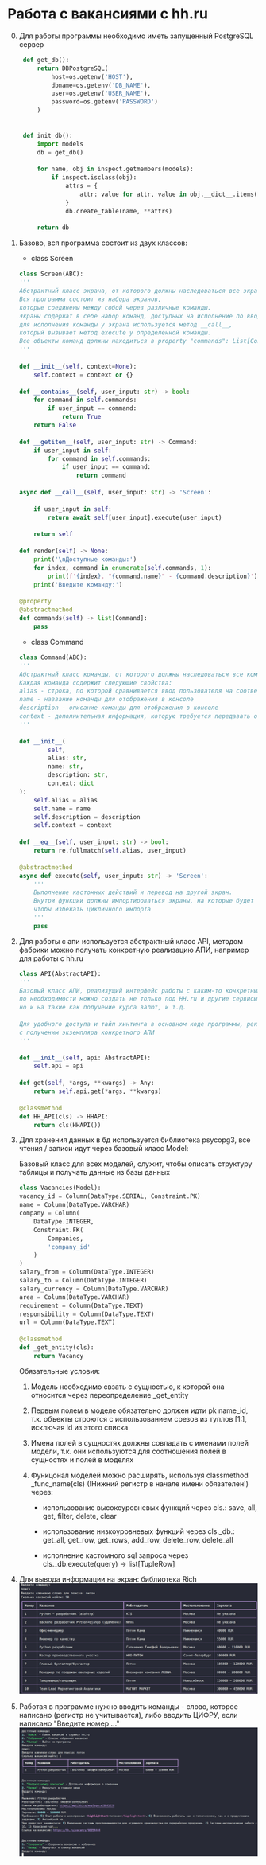 # Работа с вакансиями с hh.ru

0. Для работы программы необходимо иметь запущенный PostgreSQL сервер
   ```python
    def get_db():
        return DBPostgreSQL(
            host=os.getenv('HOST'),
            dbname=os.getenv('DB_NAME'),
            user=os.getenv('USER_NAME'),
            password=os.getenv('PASSWORD')
        )


    def init_db():
        import models
        db = get_db()

        for name, obj in inspect.getmembers(models):
            if inspect.isclass(obj):
                attrs = {
                    attr: value for attr, value in obj.__dict__.items() if not attr.startswith('_')
                }
                db.create_table(name, **attrs)

        return db

   ```

1. Базово, вся программа состоит из двух классов:
    * class Screen
    ```python
    class Screen(ABC):
    '''
    Абстрактный класс экрана, от которого должны наследоваться все экраны.
    Вся программа состоит из набора экранов, 
    которые соединены между собой через различные команды.
    Экраны содержат в себе набор команд, доступных на исполнение по вводу пользователя,
    для исполнения команды у экрана используется метод __call__, 
    который вызывает метод execute у определенной команды.
    Все объекты команд должны находиться в property "commands": List[Command].
    '''

    def __init__(self, context=None):
        self.context = context or {}

    def __contains__(self, user_input: str) -> bool:
        for command in self.commands:
            if user_input == command:
                return True
        return False

    def __getitem__(self, user_input: str) -> Command:
        if user_input in self:
            for command in self.commands:
                if user_input == command:
                    return command

    async def __call__(self, user_input: str) -> 'Screen':

        if user_input in self:
            return await self[user_input].execute(user_input)

        return self

    def render(self) -> None:
        print('\nДоступные команды:')
        for index, command in enumerate(self.commands, 1):
            print(f'{index}. "{command.name}" - {command.description}')
        print('Введите команду:')

    @property
    @abstractmethod
    def commands(self) -> list[Command]:
        pass
    ```

    * class Command
    ```python
    class Command(ABC):
    '''
    Абстрактный класс команды, от которого должны наследоваться все команды.
    Каждая команда содержит следующие свойства:
    alias - строка, по которой сравнивается ввод пользователя на соотвествие команде
    name - название команды для отображения в консоле
    description - описание команды для отображения в консоле
    context - дополнительная информация, которую требуется передавать от экрана к экрану
    '''

    def __init__(
            self,
            alias: str,
            name: str,
            description: str,
            context: dict
    ):
        self.alias = alias
        self.name = name
        self.description = description
        self.context = context

    def __eq__(self, user_input: str) -> bool:
        return re.fullmatch(self.alias, user_input)

    @abstractmethod
    async def execute(self, user_input: str) -> 'Screen':
        '''
        Выполнение кастомных действий и перевод на другой экран.
        Внутри функции должны импортироваться экраны, на которые будет переводить команда,
        чтобы избежать цикличного импорта
        '''
        pass
    ```

2. Для работы с апи используется абстрактный класс API, методом фабрики можно получать конкретную реализацию АПИ, например для работы с hh.ru
    
    ```python
    class API(AbstractAPI):
    '''
    Базовый класс АПИ, реализущий интерфейс работы с каким-то конкретным АПИ,
    по необходимости можно создать не только под HH.ru и другие сервисы поиска вакансий, 
    но и на такие как получение курса валют, и т.д.
    
    Для удобного доступа и тайп хинтинга в основном коде программы, рекомендуется реализовать classmethod
    с полученим экземпляра конкретного АПИ
    '''

    def __init__(self, api: AbstractAPI):
        self.api = api

    def get(self, *args, **kwargs) -> Any:
        return self.api.get(*args, **kwargs)

    @classmethod
    def HH_API(cls) -> HHAPI:
        return cls(HHAPI())

3. Для хранения данных в бд используется библиотека psycopg3, все чтения / записи идут через базовый класс Model:
   
    Базовый класс для всех моделей, служит, чтобы описать структуру таблицы
    и получать данные из базы данных

    ```python
    class Vacancies(Model):
    vacancy_id = Column(DataType.SERIAL, Constraint.PK)
    name = Column(DataType.VARCHAR)
    company = Column(
        DataType.INTEGER,
        Constraint.FK(
            Companies,
            'company_id'
        )
    )
    salary_from = Column(DataType.INTEGER)
    salary_to = Column(DataType.INTEGER)
    salary_currency = Column(DataType.VARCHAR)
    area = Column(DataType.VARCHAR)
    requirement = Column(DataType.TEXT)
    responsibility = Column(DataType.TEXT)
    url = Column(DataType.TEXT)

    @classmethod
    def _get_entity(cls):
        return Vacancy
    ```

    Обязательные условия:
    1. Модель необходимо свзать с сущностью, к которой она относится через переопределение _get_entity

    2. Первым полем в моделе обязательно должен идти pk name_id, т.к. объекты строются с использованием срезов
    из туплов [1:], исключая id из этого списка
   
    3. Имена полей в сущностях должны совпадать с именами полей модели, т.к. они используются для соотношения
    полей в сущностях и полей в моделях

    4. Функцонал моделей можно расширять,
    используя classmethod _func_name(cls) (!Нижний регистр в начале имени обязателен!) через:

        * использование высокоуровневых функций через cls.:
            save, all, get, filter, delete, clear

        * использование низкоуровневых функций через cls._db.:
            get_all, get_row, get_rows, add_row, delete_row, delete_all

        * исполнениe кастомного sql запроса через cls._db.execute(query) -> list[TupleRow]
  
5. Для вывода информации на экран: библиотека Rich
   ![alt text](image.png)

6. Работая в программе нужно вводить команды - слово, которое написано (регистр не учитывается),
    либо вводить ЦИФРУ, если написано "Введите номер ..."
    ![alt text](image-1.png)
